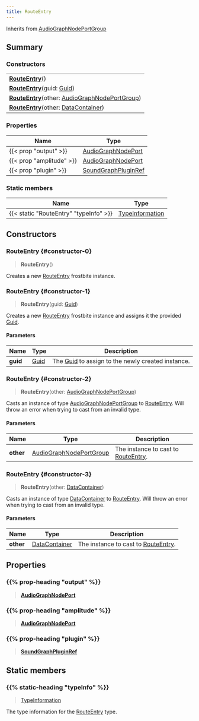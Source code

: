 ```yaml
---
title: RouteEntry
---
```


Inherits from 
[AudioGraphNodePortGroup](/vext/ref/fb/audiographnodeportgroup)

## Summary
### Constructors
| |
| ----------- |
| **[RouteEntry](#constructor-0)**() |
| **[RouteEntry](#constructor-1)**(guid: [Guid](/vext/ref/shared/class/guid)) |
| **[RouteEntry](#constructor-2)**(other: [AudioGraphNodePortGroup](/vext/ref/fb/audiographnodeportgroup)) |
| **[RouteEntry](#constructor-3)**(other: [DataContainer](/vext/ref/shared/class/datacontainer)) |

### Properties
| Name | Type |
| ---- | ---- |
| {{< prop "output" >}} | [AudioGraphNodePort](/vext/ref/fb/audiographnodeport) |
| {{< prop "amplitude" >}} | [AudioGraphNodePort](/vext/ref/fb/audiographnodeport) |
| {{< prop "plugin" >}} | [SoundGraphPluginRef](/vext/ref/fb/soundgraphpluginref) |

### Static members
| Name | Type |
| ---- | ---- |
| {{< static "RouteEntry" "typeInfo" >}} | [TypeInformation](/vext/ref/shared/class/typeinformation) |

## Constructors
### RouteEntry {#constructor-0}
> **RouteEntry**()

Creates a new [RouteEntry](/vext/ref/fb/routeentry) frostbite instance.

### RouteEntry {#constructor-1}
> **RouteEntry**(guid: [Guid](/vext/ref/shared/class/guid))

Creates a new [RouteEntry](/vext/ref/fb/routeentry) frostbite instance and assigns it the provided [Guid](/vext/ref/shared/class/guid).

#### Parameters
| Name | Type | Description |
| ---- | ---- | ----------- |
| **guid** | [Guid](/vext/ref/shared/class/guid) | The [Guid](/vext/ref/shared/class/guid) to assign to the newly created instance. |

### RouteEntry {#constructor-2}
> **RouteEntry**(other: [AudioGraphNodePortGroup](/vext/ref/fb/audiographnodeportgroup))

Casts an instance of type [AudioGraphNodePortGroup](/vext/ref/fb/audiographnodeportgroup) to [RouteEntry](/vext/ref/fb/routeentry). Will throw an error when trying to cast from an invalid type.

#### Parameters
| Name | Type | Description |
| ---- | ---- | ----------- |
| **other** | [AudioGraphNodePortGroup](/vext/ref/fb/audiographnodeportgroup) | The instance to cast to [RouteEntry](/vext/ref/fb/routeentry). |

### RouteEntry {#constructor-3}
> **RouteEntry**(other: [DataContainer](/vext/ref/shared/class/datacontainer))

Casts an instance of type [DataContainer](/vext/ref/shared/class/datacontainer) to [RouteEntry](/vext/ref/fb/routeentry). Will throw an error when trying to cast from an invalid type.

#### Parameters
| Name | Type | Description |
| ---- | ---- | ----------- |
| **other** | [DataContainer](/vext/ref/shared/class/datacontainer) | The instance to cast to [RouteEntry](/vext/ref/fb/routeentry). |

## Properties
### {{% prop-heading "output" %}}
> **[AudioGraphNodePort](/vext/ref/fb/audiographnodeport)**

### {{% prop-heading "amplitude" %}}
> **[AudioGraphNodePort](/vext/ref/fb/audiographnodeport)**

### {{% prop-heading "plugin" %}}
> **[SoundGraphPluginRef](/vext/ref/fb/soundgraphpluginref)**

## Static members
### {{% static-heading "typeInfo" %}}
> [TypeInformation](/vext/ref/shared/class/typeinformation)

The type information for the [RouteEntry](/vext/ref/fb/routeentry) type.

